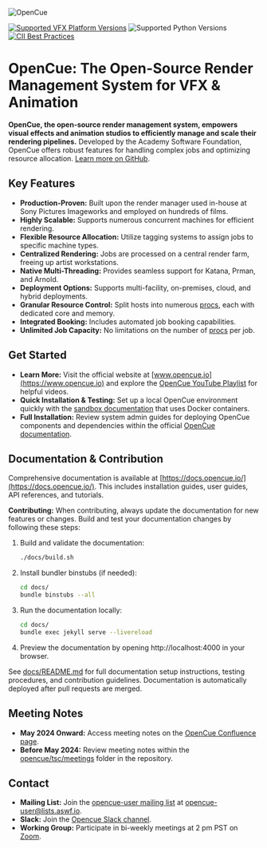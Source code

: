 ![OpenCue](/images/opencue_logo_with_text.png)

[![Supported VFX Platform Versions](https://img.shields.io/badge/vfx%20platform-2021--2024-lightgrey.svg)](http://www.vfxplatform.com/)
![Supported Python Versions](https://img.shields.io/badge/python-3.6+-blue.svg)
[![CII Best Practices](https://bestpractices.coreinfrastructure.org/projects/2837/badge)](https://bestpractices.coreinfrastructure.org/projects/2837)

# OpenCue: The Open-Source Render Management System for VFX & Animation

**OpenCue, the open-source render management system, empowers visual effects and animation studios to efficiently manage and scale their rendering pipelines.** Developed by the Academy Software Foundation, OpenCue offers robust features for handling complex jobs and optimizing resource allocation.  [Learn more on GitHub](https://github.com/AcademySoftwareFoundation/OpenCue).

## Key Features

*   **Production-Proven:** Built upon the render manager used in-house at Sony Pictures Imageworks and employed on hundreds of films.
*   **Highly Scalable:** Supports numerous concurrent machines for efficient rendering.
*   **Flexible Resource Allocation:** Utilize tagging systems to assign jobs to specific machine types.
*   **Centralized Rendering:** Jobs are processed on a central render farm, freeing up artist workstations.
*   **Native Multi-Threading:**  Provides seamless support for Katana, Prman, and Arnold.
*   **Deployment Options:** Supports multi-facility, on-premises, cloud, and hybrid deployments.
*   **Granular Resource Control:** Split hosts into numerous [procs](https://www.opencue.io/docs/concepts/glossary/#proc), each with dedicated core and memory.
*   **Integrated Booking:** Includes automated job booking capabilities.
*   **Unlimited Job Capacity:** No limitations on the number of [procs](https://www.opencue.io/docs/concepts/glossary/#proc) per job.

## Get Started

*   **Learn More:** Visit the official website at [www.opencue.io](https://www.opencue.io) and explore the [OpenCue YouTube Playlist](https://www.youtube.com/playlist?list=PL9dZxafYCWmzSBEwVT2AQinmZolYqBzdp) for helpful videos.
*   **Quick Installation & Testing:** Set up a local OpenCue environment quickly with the [sandbox documentation](https://github.com/AcademySoftwareFoundation/OpenCue/blob/master/sandbox/README.md) that uses Docker containers.
*   **Full Installation:** Review system admin guides for deploying OpenCue components and dependencies within the official [OpenCue documentation](https://www.opencue.io/docs/getting-started/).

## Documentation & Contribution

Comprehensive documentation is available at [https://docs.opencue.io/](https://docs.opencue.io/). This includes installation guides, user guides, API references, and tutorials.

**Contributing:** When contributing, always update the documentation for new features or changes.  Build and test your documentation changes by following these steps:

1.  Build and validate the documentation:
    ```bash
    ./docs/build.sh
    ```
2.  Install bundler binstubs (if needed):
    ```bash
    cd docs/
    bundle binstubs --all
    ```
3.  Run the documentation locally:
    ```bash
    cd docs/
    bundle exec jekyll serve --livereload
    ```
4.  Preview the documentation by opening http://localhost:4000 in your browser.

See [docs/README.md](https://github.com/AcademySoftwareFoundation/OpenCue/blob/master/docs/README.md) for full documentation setup instructions, testing procedures, and contribution guidelines. Documentation is automatically deployed after pull requests are merged.

## Meeting Notes

*   **May 2024 Onward:** Access meeting notes on the [OpenCue Confluence page](http://wiki.aswf.io/display/OPENCUE/OpenCue+Home).
*   **Before May 2024:** Review meeting notes within the [opencue/tsc/meetings](https://github.com/AcademySoftwareFoundation/OpenCue/tree/master/tsc/meetings) folder in the repository.

## Contact

*   **Mailing List:** Join the [opencue-user mailing list](https://lists.aswf.io/g/opencue-user) at <opencue-user@lists.aswf.io>.
*   **Slack:** Join the [Opencue Slack channel](https://academysoftwarefdn.slack.com/archives/CMFPXV39Q).
*   **Working Group:** Participate in bi-weekly meetings at 2 pm PST on [Zoom](https://www.google.com/url?q=https://zoom-lfx.platform.linuxfoundation.org/meeting/95509555934?password%3Da8d65f0e-c5f0-44fb-b362-d3ed0c22b7c1&sa=D&source=calendar&ust=1717863981078692&usg=AOvVaw1zRcYz7VPAwfwOXeBPpoM6).